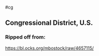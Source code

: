 #cg

## Congressional District, U.S.

### Ripped off from: 
https://bl.ocks.org/mbostock/raw/4657115/